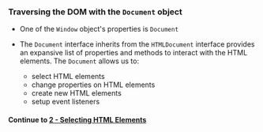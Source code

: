 ### Traversing the DOM with the `Document` object
* One of the `Window` object's properties is `Document`
  
* The `Document` interface inherits from the `HTMLDocument` interface provides an expansive list of properties and methods to interact with the HTML elements. The `Document` allows us to:
  * select HTML elements
  * change properties on HTML elements
  * create new HTML elements
  * setup event listeners


#### Continue to [2 - Selecting HTML Elements](2_SelectingHTMLElements.md)